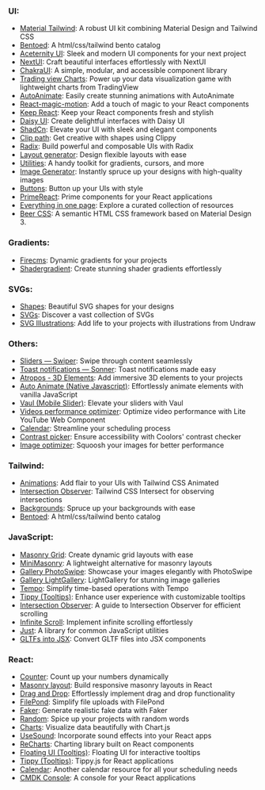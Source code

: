 ### UI:
- [Material Tailwind](https://www.material-tailwind.com/): A robust UI kit combining Material Design and Tailwind CSS
- [Bentoed](https://bentoed.vercel.app/): A html/css/tailwind bento catalog
- [Aceternity UI](https://ui.aceternity.com/): Sleek and modern UI components for your next project
- [NextUI](https://nextui.org/): Craft beautiful interfaces effortlessly with NextUI
- [ChakraUI](https://chakra-ui.com/): A simple, modular, and accessible component library
- [Trading view Charts](https://www.tradingview.com/lightweight-charts/): Power up your data visualization game with lightweight charts from TradingView
- [AutoAnimate](https://auto-animate.formkit.com/): Easily create stunning animations with AutoAnimate
- [React-magic-motion](https://www.react-magic-motion.com/): Add a touch of magic to your React components
- [Keep React](https://react.keepdesign.io/): Keep your React components fresh and stylish
- [Daisy UI](https://daisyui.com/): Create delightful interfaces with Daisy UI
- [ShadCn](https://ui.shadcn.com/): Elevate your UI with sleek and elegant components
- [Clip path](https://bennettfeely.com/clippy/): Get creative with shapes using Clippy
- [Radix](https://www.radix-ui.com/primitives): Build powerful and composable UIs with Radix
- [Layout generator](https://layout.bradwoods.io/): Design flexible layouts with ease
- [Utilities](https://omatsuri.app/): A handy toolkit for gradients, cursors, and more
- [Image Generator](https://www.freepik.com/pikaso): Instantly spruce up your designs with high-quality images
- [Buttons](https://buttons.ibelick.com/): Button up your UIs with style
- [PrimeReact](https://primereact.org/): Prime components for your React applications
- [Everything in one page](https://freesets.vercel.app/): Explore a curated collection of resources
- [Beer CSS](https://www.beercss.com/): A semantic HTML CSS framework based on Material Design 3.

### Gradients:
- [Firecms](https://neat.firecms.co/): Dynamic gradients for your projects
- [Shadergradient](https://www.shadergradient.co/): Create stunning shader gradients effortlessly

### SVGs:
- [Shapes](https://shapes.framer.website/): Beautiful SVG shapes for your designs
- [SVGs](https://svgl.vercel.app/): Discover a vast collection of SVGs
- [SVG Illustrations](https://undraw.co/illustrations): Add life to your projects with illustrations from Undraw

### Others:
- [Sliders — Swiper](https://swiperjs.com/): Swipe through content seamlessly
- [Toast notifications — Sonner](https://sonner.emilkowal.ski/): Toast notifications made easy
- [Atropos - 3D Elements](https://atroposjs.com/): Add immersive 3D elements to your projects
- [Auto Animate (Native Javascript)](https://auto-animate.formkit.com/): Effortlessly animate elements with vanilla JavaScript
- [Vaul (Mobile Slider)](https://vaul.emilkowal.ski/): Elevate your sliders with Vaul
- [Videos performance optimizer](https://lite.youtube.com/): Optimize video performance with Lite YouTube Web Component
- [Calendar](https://wicky.nillia.ms/cally): Streamline your scheduling process
- [Contrast picker](https://coolors.co/contrast-checker/483c14-d2cfcb): Ensure accessibility with Coolors' contrast checker
- [Image optimizer](https://squoosh.app/): Squoosh your images for better performance

### Tailwind:
- [Animations](https://www.tailwindcss-animated.com/): Add flair to your UIs with Tailwind CSS Animated
- [Intersection Observer](https://github.com/heidkaemper/tailwindcss-intersect): Tailwind CSS Intersect for observing intersections
- [Backgrounds](https://bg.ibelick.com/): Spruce up your backgrounds with ease
- [Bentoed](https://bentoed.vercel.app/): A html/css/tailwind bento catalog

### JavaScript:
- [Masonry Grid](https://masonry.desandro.com/): Create dynamic grid layouts with ease
- [MiniMasonry](https://spope.github.io/MiniMasonry.js): A lightweight alternative for masonry layouts
- [Gallery PhotoSwipe](https://photoswipe.com/): Showcase your images elegantly with PhotoSwipe
- [Gallery LightGallery](https://www.lightgalleryjs.com/): LightGallery for stunning image galleries
- [Tempo](https://tempo.formkit.com/): Simplify time-based operations with Tempo
- [Tippy (Tooltips)](https://atomiks.github.io/tippyjs): Enhance user experience with customizable tooltips
- [Intersection Observer](https://www.youtube.com/watch?v=T24PsErQGPg): A guide to Intersection Observer for efficient scrolling
- [Infinite Scroll](https://www.youtube.com/watch?v=FA1Y4pamIP8): Implement infinite scrolling effortlessly
- [Just](https://github.com/angus-c/just): A library for common JavaScript utilities
- [GLTFs into JSX](https://github.com/pmndrs/gltfjsx): Convert GLTF files into JSX components

### React:
- [Counter](https://use-count-up.vercel.app/): Count up your numbers dynamically
- [Masonry layout](https://blog.logrocket.com/create-responsive-masonry-layouts-react-app): Build responsive masonry layouts in React
- [Drag and Drop](https://drag-and-drop.formkit.com/): Effortlessly implement drag and drop functionality
- [FilePond](https://pqina.nl/filepond): Simplify file uploads with FilePond
- [Faker](https://fakerjs.dev/): Generate realistic fake data with Faker
- [Random](https://www.npmjs.com/package/random-words): Spice up your projects with random words
- [Charts](https://www.chartjs.org/docs/latest): Visualize data beautifully with Chart.js
- [UseSound](https://github.com/joshwcomeau/use-sound): Incorporate sound effects into your React apps
- [ReCharts](https://recharts.org/en-US): Charting library built on React components
- [Floating UI (Tooltips)](https://floating-ui.com/): Floating UI for interactive tooltips
- [Tippy (Tooltips)](https://github.com/atomiks/tippyjs-react): Tippy.js for React applications
- [Calendar](https://wicky.nillia.ms/cally): Another calendar resource for all your scheduling needs
- [CMDK Console](https://github.com/pacocoursey/cmdk): A console for your React applications

